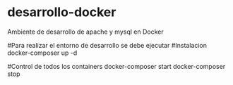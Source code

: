 # desarrollo-docker
Ambiente de desarrollo de apache y mysql en Docker

#Para realizar el entorno de desarrollo se debe ejecutar
#Instalacion
docker-composer up -d

#Control de todos los containers
docker-composer start
docker-composer stop
